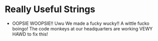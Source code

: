 # Really Useful Strings

- OOPSIE WOOPSIE!! Uwu We made a fucky wucky!! A wittle fucko boingo! The code monkeys at our headquarters are working VEWY HAWD to fix this!
